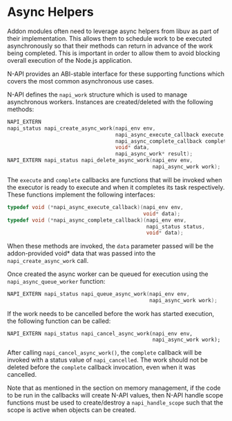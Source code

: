 # Async Helpers

Addon modules often need to leverage async helpers from libuv as part of their
implementation.  This allows them to schedule work to be executed asynchronously
so that their methods can return in advance of the work being completed.  This
is important in order to allow them to avoid blocking overall execution
of the Node.js application.

N-API provides an ABI-stable interface for these
supporting functions which covers the most common asynchronous use cases.

N-API defines the `napi_work` structure which is used to manage
asynchronous workers. Instances are created/deleted with the following methods:

```C
NAPI_EXTERN
napi_status napi_create_async_work(napi_env env,
                                   napi_async_execute_callback execute,
                                   napi_async_complete_callback complete,
                                   void* data,
                                   napi_async_work* result);
NAPI_EXTERN napi_status napi_delete_async_work(napi_env env,
                                               napi_async_work work);
```

The `execute` and `complete` callbacks are functions that will be
invoked when the executor is ready to execute and when it completes its
task respectively.  These functions implement the following interfaces:

```C
typedef void (*napi_async_execute_callback)(napi_env env,
                                            void* data);
typedef void (*napi_async_complete_callback)(napi_env env,
                                             napi_status status,
                                             void* data);
```


When these methods are invoked, the `data` parameter passed will be the
addon-provided void* data that was passed into the
`napi_create_async_work` call.

Once created the async worker can be queued
for execution using the `napi_async_queue_worker` function:

```C
NAPI_EXTERN napi_status napi_queue_async_work(napi_env env,
                                              napi_async_work work);
```

If the work needs to be cancelled before the work has
started execution, the following function can be called:

```
NAPI_EXTERN napi_status napi_cancel_async_work(napi_env env,
                                               napi_async_work work);
```

After calling `napi_cancel_async_work()`, the `complete` callback
will be invoked with a status value of `napi_cancelled`.
The work should not be deleted before the `complete`
callback invocation, even when it was cancelled.

Note that as mentioned in the section on memory management, if
the code to be run in the callbacks will create N-API values, then
N-API handle scope functions must be used to create/destroy a
`napi_handle_scope` such that the scope is active when
objects can be created.
